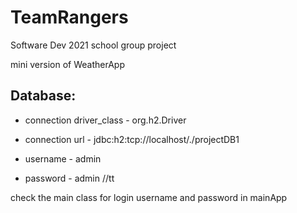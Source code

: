 # TeamRangers
Software Dev 2021 school group project

mini version of WeatherApp

## Database:
- connection driver_class - org.h2.Driver

- connection url - jdbc:h2:tcp://localhost/./projectDB1
- username - admin
- password - admin
//tt

check the main class for login username and password in mainApp
  
